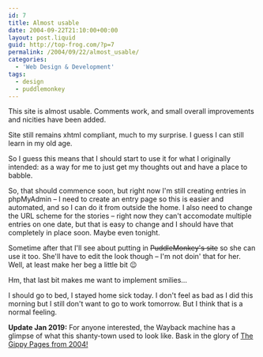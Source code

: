 ```yaml
---
id: 7
title: Almost usable
date: 2004-09-22T21:10:00+00:00
layout: post.liquid
guid: http://top-frog.com/?p=7
permalink: /2004/09/22/almost_usable/
categories:
  - 'Web Design & Development'
tags:
  - design
  - puddlemonkey
---
```

This site is almost usable. Comments work, and small overall improvements and nicities have been added.

Site still remains xhtml compliant, much to my surprise. I guess I can still learn in my old age.

So I guess this means that I should start to use it for what I originally intended: as a way for me to just get my thoughts out and have a place to babble.

So, that should commence soon, but right now I'm still creating entries in phpMyAdmin – I need to create an entry page so this is easier and automated, and so I can do it from outside the home. I also need to change the URL scheme for the stories – right now they can't accomodate multiple entries on one date, but that is easy to change and I should have that completely in place soon. Maybe even tonight.

Sometime after that I'll see about putting in ~~PuddleMonkey's site~~ so she can use it too. She'll have to edit the look though – I'm not doin' that for her. Well, at least make her beg a little bit 😉

Hm, that last bit makes me want to implement smilies…

I should go to bed, I stayed home sick today. I don't feel as bad as I did this morning but I still don't want to go to work tomorrow. But I think that is a normal feeling.

**Update Jan 2019:** For anyone interested, the Wayback machine has a glimpse of what this shanty-town used to look like. Bask in the glory of [The Gippy Pages from 2004!](https://web.archive.org/web/20040923135400/http://gipetto.dyndns.org:80/)
